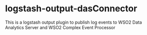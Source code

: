 # logstash-output-dasConnector
This is a logstash output plugin to publish log events to WSO2 Data Analytics Server and WSO2 Complex Event Processor
